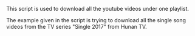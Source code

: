 
This script is used to download all the youtube videos under one playlist.

The example given in the script is trying to download all the single song videos from the TV series "Single 2017" from Hunan TV.
